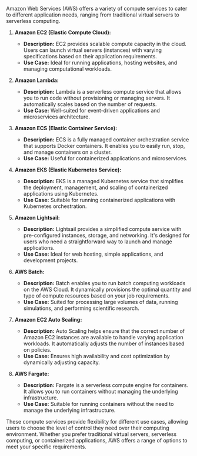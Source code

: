 Amazon Web Services (AWS) offers a variety of compute services to cater to different application needs, ranging from traditional virtual servers to serverless computing.

1. **Amazon EC2 (Elastic Compute Cloud):**
   - **Description:** EC2 provides scalable compute capacity in the cloud. Users can launch virtual servers (instances) with varying specifications based on their application requirements.
   - **Use Case:** Ideal for running applications, hosting websites, and managing computational workloads.

2. **Amazon Lambda:**
   - **Description:** Lambda is a serverless compute service that allows you to run code without provisioning or managing servers. It automatically scales based on the number of requests.
   - **Use Case:** Well-suited for event-driven applications and microservices architecture.

3. **Amazon ECS (Elastic Container Service):**
   - **Description:** ECS is a fully managed container orchestration service that supports Docker containers. It enables you to easily run, stop, and manage containers on a cluster.
   - **Use Case:** Useful for containerized applications and microservices.

4. **Amazon EKS (Elastic Kubernetes Service):**
   - **Description:** EKS is a managed Kubernetes service that simplifies the deployment, management, and scaling of containerized applications using Kubernetes.
   - **Use Case:** Suitable for running containerized applications with Kubernetes orchestration.

5. **Amazon Lightsail:**
   - **Description:** Lightsail provides a simplified compute service with pre-configured instances, storage, and networking. It's designed for users who need a straightforward way to launch and manage applications.
   - **Use Case:** Ideal for web hosting, simple applications, and development projects.

6. **AWS Batch:**
   - **Description:** Batch enables you to run batch computing workloads on the AWS Cloud. It dynamically provisions the optimal quantity and type of compute resources based on your job requirements.
   - **Use Case:** Suited for processing large volumes of data, running simulations, and performing scientific research.

7. **Amazon EC2 Auto Scaling:**
   - **Description:** Auto Scaling helps ensure that the correct number of Amazon EC2 instances are available to handle varying application workloads. It automatically adjusts the number of instances based on policies.
   - **Use Case:** Ensures high availability and cost optimization by dynamically adjusting capacity.

8. **AWS Fargate:**
   - **Description:** Fargate is a serverless compute engine for containers. It allows you to run containers without managing the underlying infrastructure.
   - **Use Case:** Suitable for running containers without the need to manage the underlying infrastructure.

These compute services provide flexibility for different use cases, allowing users to choose the level of control they need over their computing environment. Whether you prefer traditional virtual servers, serverless computing, or containerized applications, AWS offers a range of options to meet your specific requirements.
